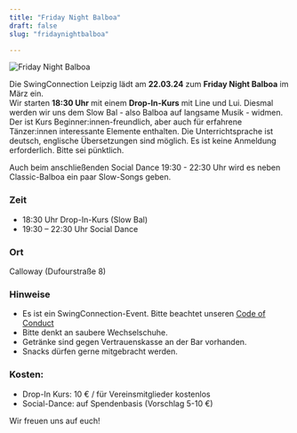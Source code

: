 ```yaml
---
title: "Friday Night Balboa"
draft: false
slug: "fridaynightbalboa"

---
```


![Friday Night Balboa](../slider_friday_night_balboa_3_2024.png)

Die SwingConnection Leipzig lädt am **22.03.24** zum **Friday Night Balboa** im März ein.  
Wir starten **18:30 Uhr** mit einem **Drop-In-Kurs** mit Line und Lui. Diesmal werden wir uns dem Slow Bal - also Balboa auf langsame Musik - widmen. Der ist Kurs Beginner:innen-freundlich, aber auch für erfahrene Tänzer:innen interessante Elemente enthalten. Die Unterrichtsprache ist deutsch, englische Übersetzungen sind möglich. Es ist keine Anmeldung erforderlich. Bitte sei pünktlich.

Auch beim anschließenden Social Dance 19:30 - 22:30 Uhr wird es neben Classic-Balboa ein paar Slow-Songs geben.

### Zeit
- 18:30 Uhr Drop-In-Kurs (Slow Bal)
- 19:30 – 22:30 Uhr Social Dance

### Ort
Calloway (Dufourstraße 8)

### Hinweise
- Es ist ein SwingConnection-Event. Bitte beachtet unseren [Code of Conduct](https://drive.google.com/file/d/1YkaUGv2HEB9FJ01FnjdeniP-5yl-rAqF/)
- Bitte denkt an saubere Wechselschuhe.  
- Getränke sind gegen Vertrauenskasse an der Bar vorhanden.  
- Snacks dürfen gerne mitgebracht werden.  

### Kosten:
- Drop-In Kurs: 10 € / für Vereinsmitglieder kostenlos
- Social-Dance: auf Spendenbasis (Vorschlag 5-10 €)

Wir freuen uns auf euch! 
